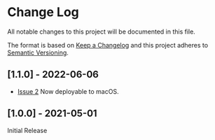 # Change Log
All notable changes to this project will be documented in this file.
 
The format is based on [Keep a Changelog](http://keepachangelog.com/)
and this project adheres to [Semantic Versioning](http://semver.org/).

## [1.1.0] - 2022-06-06

- [Issue 2](https://github.com/nashysolutions/Records/issues/2) Now deployable to macOS.

## [1.0.0] - 2021-05-01

Initial Release
